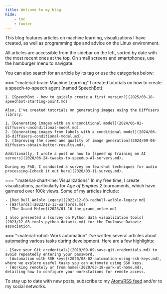 ```yaml
---
title: Welcome to my blog
hide:
    - toc
    - footer
---
```


This blog features articles on machine learning, visualizations I have created, as well as programming tips and advice on the Linux environment.

All articles are accessible from the sidebar on the left, sorted by date with the most recent ones at the top. On small screens and smartphones, use the hamburger menu to navigate.

You can also search for an article by its tag or use the categories below:

=== ":material-brain: Machine Learning"
    I created tutorials on how to create a speech-to-speech agent (named SpeechBot):

    1. [SpeechBot - how to quickly create a first version?](2025/03-18-speechbot-starting-point.md)

    Also, I've created tutorials on generating images using the Diffusers library:

    1. [Generating images with an unconditional model](2024/06-02-diffusers-unconditional-model.md).
    2. [Generating images from labels with a conditional model](2024/06-16-diffusers-conditional-model.md).
    3. [Improving the speed and quality of image generation](2024/09-08-diffusers-obtain-better-results.md).

    Additionally, I wrote a post on how to [speed up training on AI servers](2020/06-24-tweaks-to-speedup-AI-servers.md).

    During my PhD, I conducted a survey on few-shot techniques for audio processing—[check it out here](2020/03-11-survey.md).

=== ":material-chart-line: Visualizations"
    In my free time, I create visualizations, particularly for *Age of Empires 2* tournaments, which have garnered over 100k views. Some of my articles include:

    - [Red Bull Wololo Legacy](2022/12-08-redbull-wololo-legacy.md)
    - [Warlords](2022/12-13-warlords.md)
    - [The Grand Melee](2023/01-16-the_grand_melee.md)

    I also presented a [survey on Python data visualization tools](2023/12-03-tools-python-dataviz.md) for the Toulouse Dataviz association.

=== ":material-robot: Work automation"
    I've written several articles about automating various tasks during development. Here are a few highlights:

    - [Save your Git credentials](2019/09-09-save-git-credentials.md) to avoid repeatedly entering your password.
    - [Automation with SSH keys](2020/08-02-automation-using-ssh-keys.md), where we explore useful tasks you can automate using SSH keys.
    - [Working remotely or from home](2020/03-18-work-at-home.md), detailing how to configure your workstations for remote access.

To stay up to date with new posts, subscribe to my [Atom/RSS feed](https://website.vincent-roger.fr/feed_rss_created.xml) and/or to my social networks.

